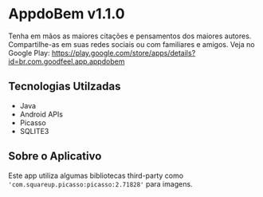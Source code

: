 # AppdoBem v1.1.0
Tenha em mãos as maiores citações e pensamentos dos maiores autores. Compartilhe-as em suas redes sociais ou com familiares e amigos. Veja no Google Play: https://play.google.com/store/apps/details?id=br.com.goodfeel.app.appdobem

## Tecnologias Utilzadas 
- Java
- Android APIs
- Picasso 
- SQLITE3

## Sobre o Aplicativo 
Este app utiliza algumas bibliotecas third-party como ```'com.squareup.picasso:picasso:2.71828'``` para imagens.   
